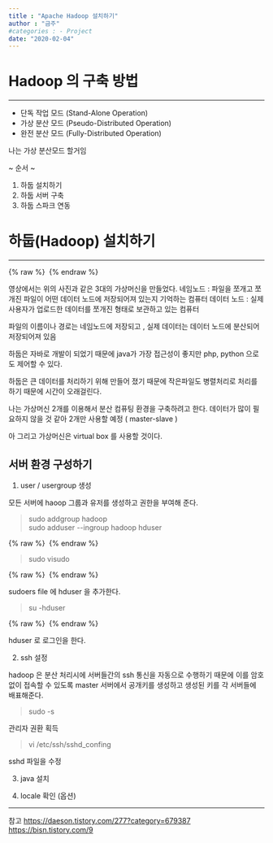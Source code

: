 ```yaml
---
title : "Apache Hadoop 설치하기"
author : "금주"
#categories : - Project
date: "2020-02-04"
---
```


# Hadoop 의 구축 방법
---
* 단독 작업 모드 (Stand-Alone Operation)
* 가상 분산 모드 (Pseudo-Distributed Operation)
* 완전 분산 모드 (Fully-Distributed Operation)

나는 가상 분산모드 할거임


~ 순서 ~

1. 하둡 설치하기
2. 하둡 서버 구축
3. 하둡 스파크 연동

# 하둡(Hadoop) 설치하기
---



{% raw %} <img src="https://bcloved.github.io/assets/images/20200204ApacheHadoop/1.PNG" alt=""> {% endraw %}

영상에서는 위의 사진과 같은  3대의 가상머신을 만들었다.
네임노드 : 파일을 쪼개고 쪼개진 파일이 어떤 데이터 노드에 저장되어져 있는지 기억하는 컴퓨터
데이터 노드 : 실제 사용자가 업로드한 데이터를 쪼개진 형태로 보관하고 있는 컴퓨터



파일의 이름이나 경로는 네임노드에 저장되고 , 실제 데이터는 데이터 노드에 분산되어 저장되어져 있음

하둡은 자바로 개발이 되었기 때문에 java가 가장 접근성이 좋지만 php, python 으로도 제어할 수 있다.

하둡은 큰 데이터를 처리하기 위해 만들어 졌기 때문에 작은파일도 병렬처리로 처리를 하기 때문에 시간이 오래걸린다.


나는 가상머신 2개를 이용해서 분산 컴퓨팅 환경을 구축하려고 한다.
데이터가 많이 필요하지 않을 것 같아 2개만 사용할 예정 ( master-slave )

아 그리고 가상머신은 virtual box 를 사용할 것이다.

## 서버 환경 구성하기

1. user / usergroup 생성

모든 서버에 haoop 그룹과 유저를 생성하고 권한을 부여해 준다.


> sudo addgroup hadoop <br>
sudo adduser --ingroup hadoop hduser



{% raw %} <img src="https://bcloved.github.io/assets/images/20200204ApacheHadoop/2.PNG" alt=""> {% endraw %}

> sudo visudo

{% raw %} <img src="https://bcloved.github.io/assets/images/20200204ApacheHadoop/3.PNG" alt=""> {% endraw %}

sudoers file 에 hduser 을 추가한다.

> su -hduser

{% raw %} <img src="https://bcloved.github.io/assets/images/20200204ApacheHadoop/4.PNG" alt=""> {% endraw %}

hduser 로 로그인을 한다.

2. ssh 설정

hadoop 은 분산 처리시에 서버들간의 ssh 통신을 자동으로 수행하기 때문에 이를 암호없이 접속할 수 있도록 master 서버에서 공개키를 생성하고 생성된 키를 각 서버들에 배표해준다.


>sudo -s

관리자 권환 획득

> vi /etc/ssh/sshd_confing

sshd 파일을 수정




3. java 설치




4. locale 확인 (옵션)



---
참고
<https://daeson.tistory.com/277?category=679387>
<https://bisn.tistory.com/9>
